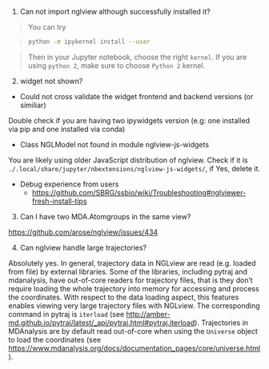 1. Can not import nglview although successfully installed it?

> You can try

> ```bash
> python -m ipykernel install --user
> ```

> Then in your Jupyter notebook, choose the right `kernel`. If you are using `python 2`, make sure to choose `Python 2` kernel.

2. widget not shown?

- Could not cross validate the widget frontend and backend versions (or similiar)

Double check if you are having two ipywidgets version (e.g: one installed via pip and one installed via conda)

- Class NGLModel not found in module nglview-js-widgets

You are likely using older JavaScript distribution of nglview. Check if it is 
`./.local/share/jupyter/nbextensions/nglview-js-widgets/`, if Yes, delete it.

- Debug experience from users
    - https://github.com/SBRG/ssbio/wiki/Troubleshooting#nglviewer-fresh-install-tips

3. Can I have two MDA.Atomgroups in the same view?

https://github.com/arose/nglview/issues/434

4. Can nglview handle large trajectories?

Absolutely yes. In general, trajectory data in NGLview are read (e.g. loaded from file) by external libraries. Some of the libraries, including pytraj and mdanalysis, have out-of-core readers for trajectory files, that is they don’t require loading the whole trajectory into memory for accessing and process the coordinates. With respect to the data loading aspect, this features enables viewing very large trajectory files with NGLview. The corresponding command in pytraj is `iterload` (see http://amber-md.github.io/pytraj/latest/_api/pytraj.html#pytraj.iterload). Trajectories in MDAnalysis are by default read out-of-core when using the `Universe` object to load the coordinates (see https://www.mdanalysis.org/docs/documentation_pages/core/universe.html).

